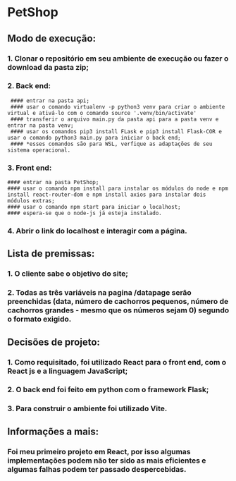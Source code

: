 # PetShop

## Modo de execução:
### 1. Clonar o repositório em seu ambiente de execução ou fazer o download da pasta zip;
### 2. Back end:
     #### entrar na pasta api; 
     #### usar o comando virtualenv -p python3 venv para criar o ambiente virtual e ativá-lo com o comando source '.venv/bin/activate'
     #### transferir o arquivo main.py da pasta api para a pasta venv e entrar na pasta venv;
     #### usar os comandos pip3 install FLask e pip3 install Flask-COR e usar o comando python3 main.py para iniciar o back end;
     #### *esses comandos são para WSL, verfique as adaptações de seu sistema operacional.
### 3. Front end:
    #### entrar na pasta PetShop;
    #### usar o comando npm install para instalar os módulos do node e npm install react-router-dom e npm install axios para instalar dois módulos extras;
    #### usar o comando npm start para iniciar o localhost;
    #### espera-se que o node-js já esteja instalado.
### 4. Abrir o link do localhost e interagir com a página.

## Lista de premissas:
### 1. O cliente sabe o objetivo do site;
### 2. Todas as três variáveis na pagina /datapage serão preenchidas (data, número de cachorros pequenos, número de cachorros grandes - mesmo que os números sejam 0) segundo o formato exigido.

## Decisões de projeto:
### 1. Como requisitado, foi utilizado React para o front end, com o React js e a linguagem JavaScript;
### 2. O back end foi feito em python com o framework Flask;
### 3. Para construir o ambiente foi utilizado Vite.

## Informações a mais:
### Foi meu primeiro projeto em React, por isso algumas implementações podem não ter sido as mais eficientes e algumas falhas podem ter passado despercebidas.
